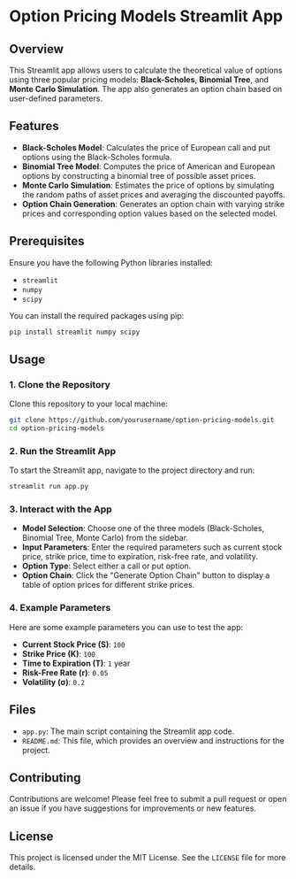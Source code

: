
# Option Pricing Models Streamlit App

## Overview

This Streamlit app allows users to calculate the theoretical value of options using three popular pricing models: **Black-Scholes**, **Binomial Tree**, and **Monte Carlo Simulation**. The app also generates an option chain based on user-defined parameters.

## Features

- **Black-Scholes Model**: Calculates the price of European call and put options using the Black-Scholes formula.
- **Binomial Tree Model**: Computes the price of American and European options by constructing a binomial tree of possible asset prices.
- **Monte Carlo Simulation**: Estimates the price of options by simulating the random paths of asset prices and averaging the discounted payoffs.
- **Option Chain Generation**: Generates an option chain with varying strike prices and corresponding option values based on the selected model.

## Prerequisites

Ensure you have the following Python libraries installed:

- `streamlit`
- `numpy`
- `scipy`

You can install the required packages using pip:

```bash
pip install streamlit numpy scipy
```

## Usage

### 1. Clone the Repository

Clone this repository to your local machine:

```bash
git clone https://github.com/yourusername/option-pricing-models.git
cd option-pricing-models
```

### 2. Run the Streamlit App

To start the Streamlit app, navigate to the project directory and run:

```bash
streamlit run app.py
```

### 3. Interact with the App

- **Model Selection**: Choose one of the three models (Black-Scholes, Binomial Tree, Monte Carlo) from the sidebar.
- **Input Parameters**: Enter the required parameters such as current stock price, strike price, time to expiration, risk-free rate, and volatility.
- **Option Type**: Select either a call or put option.
- **Option Chain**: Click the "Generate Option Chain" button to display a table of option prices for different strike prices.

### 4. Example Parameters

Here are some example parameters you can use to test the app:

- **Current Stock Price (S)**: `100`
- **Strike Price (K)**: `100`
- **Time to Expiration (T)**: `1` year
- **Risk-Free Rate (r)**: `0.05`
- **Volatility (σ)**: `0.2`

## Files

- `app.py`: The main script containing the Streamlit app code.
- `README.md`: This file, which provides an overview and instructions for the project.

## Contributing

Contributions are welcome! Please feel free to submit a pull request or open an issue if you have suggestions for improvements or new features.

## License

This project is licensed under the MIT License. See the `LICENSE` file for more details.
